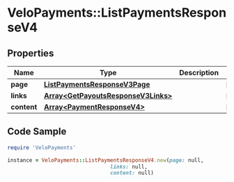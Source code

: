 # VeloPayments::ListPaymentsResponseV4

## Properties

Name | Type | Description | Notes
------------ | ------------- | ------------- | -------------
**page** | [**ListPaymentsResponseV3Page**](ListPaymentsResponseV3Page.md) |  | [optional] 
**links** | [**Array&lt;GetPayoutsResponseV3Links&gt;**](GetPayoutsResponseV3Links.md) |  | [optional] 
**content** | [**Array&lt;PaymentResponseV4&gt;**](PaymentResponseV4.md) |  | [optional] 

## Code Sample

```ruby
require 'VeloPayments'

instance = VeloPayments::ListPaymentsResponseV4.new(page: null,
                                 links: null,
                                 content: null)
```


